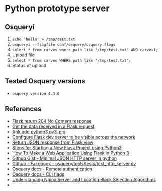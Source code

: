 # Python prototype server

## Osqueryi
1. `echo 'hello' > /tmp/test.txt`
1. `osqueryi --flagfile conf/osquery/osquery.flags`
1. `select * from carves where path like '/tmp/test.txt' AND carve=1;`
  1. Upload file
1. `select * from carves WHERE path like '/tmp/test.txt';`
  1. Status of upload

## Tested Osquery versions
* `osquery version 4.3.0` 

## References
* [Flask return 204 No Content response](https://www.erol.si/2018/03/flask-return-204-no-content-response/)
* [Get the data received in a Flask request](https://stackoverflow.com/questions/10434599/get-the-data-received-in-a-flask-request)
* [Apk add python3 py3-pip](https://medium.com/@ssorcnafets/apk-add-python3-py3-pip-c3f91cd3d1e1)
* [Configure Flask dev server to be visible across the network](https://stackoverflow.com/questions/7023052/configure-flask-dev-server-to-be-visible-across-the-network/51164848)
* [Return JSON response from Flask view](https://stackoverflow.com/questions/13081532/return-json-response-from-flask-view)
* [Steps for Starting a New Flask Project using Python3](https://www.patricksoftwareblog.com/steps-for-starting-a-new-flask-project-using-python3/)
* [How To Make a Web Application Using Flask in Python 3](https://www.digitalocean.com/community/tutorials/how-to-make-a-web-application-using-flask-in-python-3)
* [Github Gist - Minimal JSON HTTP server in python](https://gist.github.com/nitaku/10d0662536f37a087e1b)
* [Github - Facebook - osquery/tools/tests/test_http_server.py ](https://github.com/osquery/osquery/blob/master/tools/tests/test_http_server.py)
* [Osquery docs - Remote authentication](https://osquery.readthedocs.io/en/stable/deployment/remote/)
* [Osquery docs - CLI flags](https://osquery.readthedocs.io/en/stable/installation/cli-flags/)
* [Understanding Nginx Server and Location Block Selection Algorithms](https://www.digitalocean.com/community/tutorials/understanding-nginx-server-and-location-block-selection-algorithms)
* []()